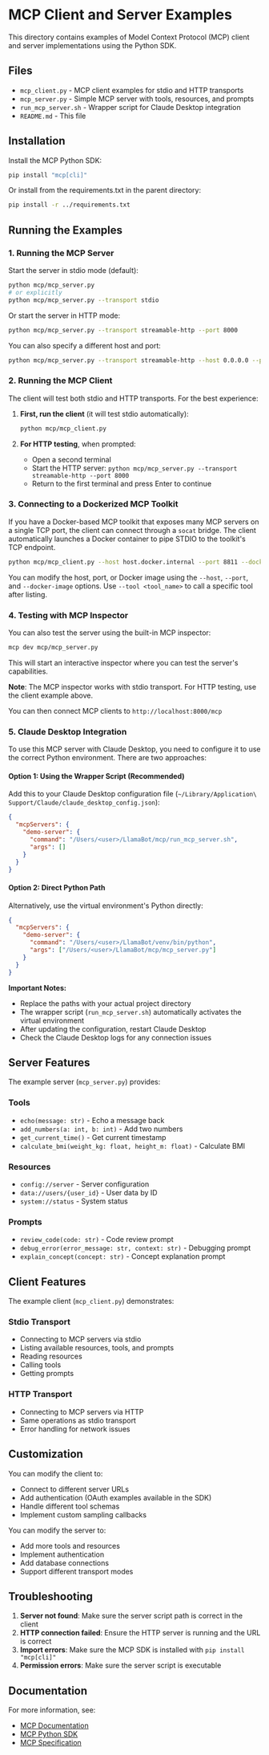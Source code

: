 # MCP Client and Server Examples

This directory contains examples of Model Context Protocol (MCP) client and server implementations using the Python SDK.

## Files

- `mcp_client.py` - MCP client examples for stdio and HTTP transports
- `mcp_server.py` - Simple MCP server with tools, resources, and prompts
- `run_mcp_server.sh` - Wrapper script for Claude Desktop integration
- `README.md` - This file

## Installation

Install the MCP Python SDK:

```bash
pip install "mcp[cli]"
```

Or install from the requirements.txt in the parent directory:

```bash
pip install -r ../requirements.txt
```

## Running the Examples

### 1. Running the MCP Server

Start the server in stdio mode (default):

```bash
python mcp/mcp_server.py
# or explicitly
python mcp/mcp_server.py --transport stdio
```

Or start the server in HTTP mode:

```bash
python mcp/mcp_server.py --transport streamable-http --port 8000
```

You can also specify a different host and port:

```bash
python mcp/mcp_server.py --transport streamable-http --host 0.0.0.0 --port 9000
```

### 2. Running the MCP Client

The client will test both stdio and HTTP transports. For the best experience:

1. **First, run the client** (it will test stdio automatically):
   ```bash
   python mcp/mcp_client.py
   ```

2. **For HTTP testing**, when prompted:
   - Open a second terminal
   - Start the HTTP server: `python mcp/mcp_server.py --transport streamable-http --port 8000`
   - Return to the first terminal and press Enter to continue

### 3. Connecting to a Dockerized MCP Toolkit

If you have a Docker-based MCP toolkit that exposes many MCP servers on a single TCP port,
the client can connect through a `socat` bridge. The client automatically launches a Docker
container to pipe STDIO to the toolkit's TCP endpoint.

```bash
python mcp/mcp_client.py --host host.docker.internal --port 8811 --docker-image alpine/socat --list-tools
```

You can modify the host, port, or Docker image using the `--host`, `--port`, and
`--docker-image` options. Use `--tool <tool_name>` to call a specific tool after listing.

### 4. Testing with MCP Inspector

You can also test the server using the built-in MCP inspector:

```bash
mcp dev mcp/mcp_server.py
```

This will start an interactive inspector where you can test the server's capabilities.

**Note**: The MCP inspector works with stdio transport. For HTTP testing, use the client example above.

You can then connect MCP clients to `http://localhost:8000/mcp`

### 5. Claude Desktop Integration

To use this MCP server with Claude Desktop, you need to configure it to use the correct Python environment. There are two approaches:

#### Option 1: Using the Wrapper Script (Recommended)

Add this to your Claude Desktop configuration file (`~/Library/Application\ Support/Claude/claude_desktop_config.json`):

```json
{
  "mcpServers": {
    "demo-server": {
      "command": "/Users/<user>/LlamaBot/mcp/run_mcp_server.sh",
      "args": []
    }
  }
}
```

#### Option 2: Direct Python Path

Alternatively, use the virtual environment's Python directly:

```json
{
  "mcpServers": {
    "demo-server": {
      "command": "/Users/<user>/LlamaBot/venv/bin/python",
      "args": ["/Users/<user>/LlamaBot/mcp/mcp_server.py"]
    }
  }
}
```

**Important Notes:**
- Replace the paths with your actual project directory
- The wrapper script (`run_mcp_server.sh`) automatically activates the virtual environment
- After updating the configuration, restart Claude Desktop
- Check the Claude Desktop logs for any connection issues

## Server Features

The example server (`mcp_server.py`) provides:

### Tools
- `echo(message: str)` - Echo a message back
- `add_numbers(a: int, b: int)` - Add two numbers
- `get_current_time()` - Get current timestamp
- `calculate_bmi(weight_kg: float, height_m: float)` - Calculate BMI

### Resources
- `config://server` - Server configuration
- `data://users/{user_id}` - User data by ID
- `system://status` - System status

### Prompts
- `review_code(code: str)` - Code review prompt
- `debug_error(error_message: str, context: str)` - Debugging prompt
- `explain_concept(concept: str)` - Concept explanation prompt

## Client Features

The example client (`mcp_client.py`) demonstrates:

### Stdio Transport
- Connecting to MCP servers via stdio
- Listing available resources, tools, and prompts
- Reading resources
- Calling tools
- Getting prompts

### HTTP Transport
- Connecting to MCP servers via HTTP
- Same operations as stdio transport
- Error handling for network issues

## Customization

You can modify the client to:
- Connect to different server URLs
- Add authentication (OAuth examples available in the SDK)
- Handle different tool schemas
- Implement custom sampling callbacks

You can modify the server to:
- Add more tools and resources
- Implement authentication
- Add database connections
- Support different transport modes

## Troubleshooting

1. **Server not found**: Make sure the server script path is correct in the client
2. **HTTP connection failed**: Ensure the HTTP server is running and the URL is correct
3. **Import errors**: Make sure the MCP SDK is installed with `pip install "mcp[cli]"`
4. **Permission errors**: Make sure the server script is executable

## Documentation

For more information, see:
- [MCP Documentation](https://modelcontextprotocol.io)
- [MCP Python SDK](https://github.com/modelcontextprotocol/python-sdk)
- [MCP Specification](https://spec.modelcontextprotocol.io)
